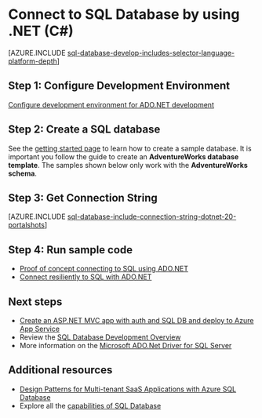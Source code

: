 <properties
    pageTitle="Connect to SQL Database by using .NET (C#) | Azure"
    description="Use the sample code in this quick start to build a modern application with C# and backed by a powerful relational database in the cloud with Azure SQL Database."
    services="sql-database"
    documentationcenter=""
    author="tobbox"
    manager="jhubbard"
    editor="" />
<tags
    ms.assetid="7faca033-24b4-4f64-9301-b4de41e73dfd"
    ms.service="sql-database"
    ms.custom="development"
    ms.workload="drivers"
    ms.tgt_pltfrm="na"
    ms.devlang="dotnet"
    ms.topic="article"
    ms.date="02/03/2017"
    wacn.date=""
    ms.author="tobiast" />

# Connect to SQL Database by using .NET (C#)

[AZURE.INCLUDE [sql-database-develop-includes-selector-language-platform-depth](../../includes/sql-database-develop-includes-selector-language-platform-depth.md)] 

## Step 1:  Configure Development Environment

[Configure development environment for ADO.NET development](https://docs.microsoft.com/sql/connect/ado-net/step-1-configure-development-environment-for-ado-net-development/)

## Step 2: Create a SQL database

See the [getting started page](/documentation/articles/sql-database-get-started/) to learn how to create a sample database.  It is important you follow the guide to create an **AdventureWorks database template**. The samples shown below only work with the **AdventureWorks schema**.  

## Step 3:  Get Connection String

[AZURE.INCLUDE [sql-database-include-connection-string-dotnet-20-portalshots](../../includes/sql-database-include-connection-string-dotnet-20-portalshots.md)]

## Step 4: Run sample code

* [Proof of concept connecting to SQL using ADO.NET](https://docs.microsoft.com/sql/connect/ado-net/step-3-proof-of-concept-connecting-to-sql-using-ado-net/)
* [Connect resiliently to SQL with ADO.NET](https://docs.microsoft.com/sql/connect/ado-net/step-4-connect-resiliently-to-sql-with-ado-net/)

## Next steps
* [Create an ASP.NET MVC app with auth and SQL DB and deploy to Azure App Service](/documentation/articles/web-sites-dotnet-deploy-aspnet-mvc-app-membership-oauth-sql-database/)
* Review the [SQL Database Development Overview](/documentation/articles/sql-database-develop-overview/)
* More information on the [Microsoft ADO.Net Driver for SQL Server](https://docs.microsoft.com/sql/connect/ado-net/microsoft-ado-net-for-sql-server/)

## Additional resources 

* [Design Patterns for Multi-tenant SaaS Applications with Azure SQL Database](/documentation/articles/sql-database-design-patterns-multi-tenancy-saas-applications/)
* Explore all the [capabilities of SQL Database](/home/features/sql-databases/)





